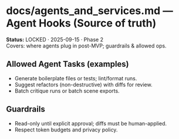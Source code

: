 # docs/agents_and_services.md — Agent Hooks (Source of truth)
**Status:** LOCKED · 2025-09-15 · Phase 2  
Covers: where agents plug in post-MVP; guardrails & allowed ops.

## Allowed Agent Tasks (examples)
- Generate boilerplate files or tests; lint/format runs.
- Suggest refactors (non-destructive) with diffs for review.
- Batch critique runs or batch scene exports.

## Guardrails
- Read-only until explicit approval; diffs must be human-applied.
- Respect token budgets and privacy policy.
